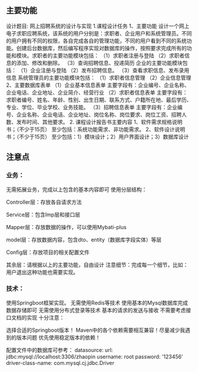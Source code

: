 

## 主要功能
设计题目: 网上招聘系统的设计与实现
1.课程设计任务
1、主要功能
设计一个网上电子求职应聘系统，该系统的用户分别是：求职者、企业用户和系统管理员。不同的用户拥有不同的权限，各自完成各自的管理功能，不同的用户看到不同的系统功能。创建后台数据库，然后编写程序实现对数据库的操作，按照要求完成所有的功能和模块。求职者的主要功能模块包括：
（1）求职者注册与登陆
（2）求职者信息的添加、修改和删除。
（3）查询招聘信息、投递简历
企业的主要功能模块包括：
（1）企业注册与登陆
（2）发布招聘信息。
（3）查看求职信息、发布录用信息
系统管理员的主要功能模块包括：
（1）求职者信息管理
（2）企业信息管理
2、主要数据库表单
  （1）企业基本信息表单
   主要字段有：企业编号、企业名称、企业电话、企业地址、企业简介、经营行业
（2）求职者信息表单
   主要字段有：求职者编号、姓名、年龄、性别、出生日期、联系方式、户籍所在地、最后学历、专业、学位、毕业学校、业务技能。
  （3）招聘信息表单
 主要字段有：企业编号、企业名称、企业电话、企业地址、岗位名称、岗位要求、岗位工资、招聘人数、发布时间、其他要求。
2. 课程设计报告书主要内容
1、软件需求规格说明书；（不少于15页）
   至少包括：系统功能需求、非功能需求。
2、软件设计说明书；（不少于15页）
至少包括：1）模块设计；2）用户界面设计；3）数据库设计




## 注意点
### 业务：
无需拓展业务，完成以上包含的基本内容即可
使用分层结构：


Controller层：存放各自请求方法


Service层：包含Imp层和接口层


Mapper层：存放数据的操作，可以使用Mybati-plus


model层：存放数据内容，包含dto、entity（数据库字段实体）等层


Config层：存放项目的相关配置文件


其余层：请根据以上的主要功能，自由设计
注意细节：完成每一个细节，比如：用户退出这种功能也需要实现。


### 技术：
使用Springboot框架实现。
无需使用Redis等技术
使用基本的Mysql数据库完成数据存储即可
无需使用分布式登录等技术
基本的请求的发送与接收
不需要考虑接口文档的实现
十分注意：

选择合适的Springboot版本！
Maven中的各个依赖需要相互兼容！尽量减少我遇到的版本问题
优先使用稳定版本的依赖！

配置文件中的数据库可参考：
datasource:
url: jdbc:mysql://localhost:3306/zhaopin
username: root
password: '123456'
driver-class-name: com.mysql.cj.jdbc.Driver
